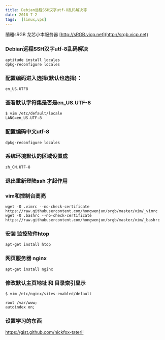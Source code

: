 ```yaml
---
title: Debian远程SSH汉字utf-8乱码解决等
date: 2018-7-2
tags:  [linux,vps]
---
```


蘭雅sRGB 龙芯小本服务器 [http://sRGB.vicp.net](http://srgb.vicp.net)

### Debian远程SSH汉字utf-8乱码解决
	aptitude install locales
	dpkg-reconfigure locales

### 配置编码进入选择(默认也选择)：
	en_US.UTF8

### 查看默认字符集是否是en_US.UTF-8
	$ vim /etc/default/locale
	LANG=en_US.UTF-8


### 配置编码中文utf-8
	dpkg-reconfigure locales

### 系统环境默认的区域设置成
	zh_CN.UTF-8

### 退出重新登陆ssh 才起作用

### vim和控制台高亮
	wget -O .vimrc --no-check-certificate https://raw.githubusercontent.com/hongwenjun/srgb/master/vim/_vimrc
	wget -O .bashrc --no-check-certificate https://raw.githubusercontent.com/hongwenjun/srgb/master/vim/_bashrc


### 安装 监控软件htop 
	apt-get install htop

### 网页服务器 nginx
	apt-get install nginx
	
### 修改默认主页地址 和 目录索引显示
	$ vim /etc/nginx/sites-enabled/default

	root /var/www;
	autoindex on;


### 设置学习的东西
https://gist.github.com/nickfox-taterli